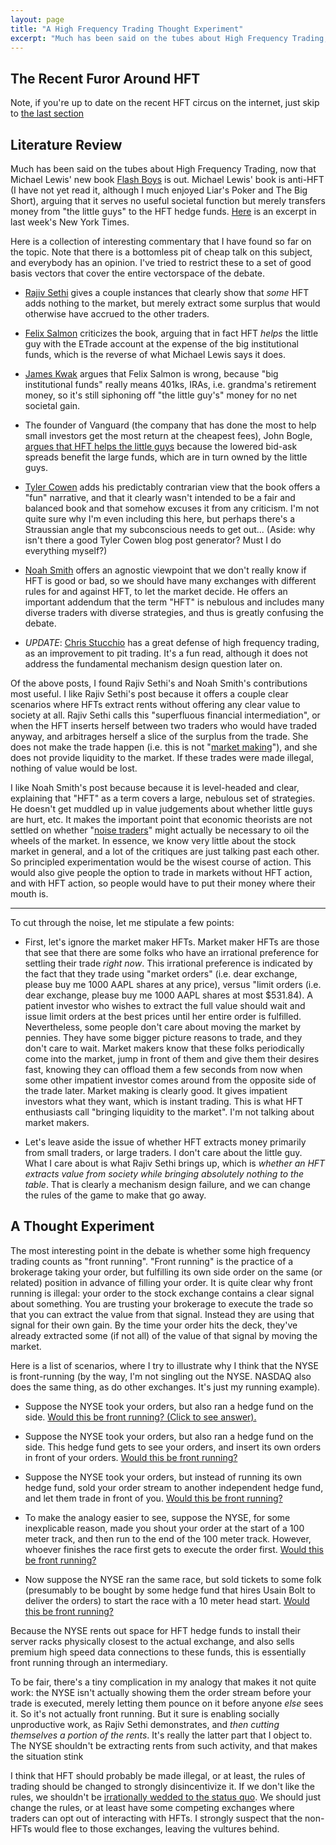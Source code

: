```yaml
---
layout: page
title: "A High Frequency Trading Thought Experiment"
excerpt: "Much has been said on the tubes about High Frequency Trading, now that Michael Lewis' new book *Flash Boys* is out."
---
```


The Recent Furor Around HFT
-----

Note, if you're up to date on the recent HFT circus on the internet,
just skip to [the last section](#thoughtexperiment)

Literature Review
----

Much has been said on the tubes about High Frequency Trading, now that
Michael Lewis' new book [Flash
Boys](http://books.google.com/books?id=UcIkAwAAQBAJ) is out. Michael
Lewis' book is anti-HFT (I have not yet read it, although I much
enjoyed Liar's Poker and The Big Short), arguing that it serves no
useful societal function but merely transfers money from "the little
guys" to the HFT hedge
funds. [Here](http://www.nytimes.com/2014/04/06/magazine/flash-boys-michael-lewis.html?_r=0)
is an excerpt in last week's New York Times.

Here is a collection of interesting commentary that I have found so
far on the topic. Note that there is a bottomless pit of cheap talk on
this subject, and everybody has an opinion. I've tried to restrict
these to a set of good basis vectors that cover the entire vectorspace
of the debate.

* [Rajiv
Sethi](http://rajivsethi.blogspot.com/2014/04/superfluous-financial-intermediation.html)
gives a couple instances that clearly show that *some* HFT adds
nothing to the market, but merely extract some surplus that would
otherwise have accrued to the other traders.

* [Felix
  Salmon](http://blogs.reuters.com/felix-salmon/2014/03/31/michael-lewiss-flawed-new-book/)
  criticizes the book, arguing that in fact HFT *helps* the little guy
  with the ETrade account at the expense of the big institutional
  funds, which is the reverse of what Michael Lewis says it does.

* [James Kwak](http://baselinescenario.com/2014/04/04/incidence/)
  argues that Felix Salmon is wrong, because "big institutional funds"
  really means 401ks, IRAs, i.e. grandma's retirement money, so it's
  still siphoning off "the little guy's" money for no net societal
  gain.

* The founder of Vanguard (the company that has done the most to help
  small investors get the most return at the cheapest fees), John
  Bogle, [argues that HFT helps the little
  guys](http://www.cbsnews.com/news/jack-bogle-michael-lewis-is-wrong-about-rigged-markets/)
  because the lowered bid-ask spreads benefit the large funds, which are in turn owned by the little guys.

* [Tyler
  Cowen](http://marginalrevolution.com/marginalrevolution/2014/04/flash-boys-the-new-michael-lewis-book.html)
  adds his predictably contrarian view that the book offers a "fun"
  narrative, and that it clearly wasn't intended to be a fair and
  balanced book and that somehow excuses it from any criticism. I'm
  not quite sure why I'm even including this here, but perhaps there's
  a Straussian angle that my subconscious needs to get out... (Aside:
  why isn't there a good Tyler Cowen blog post generator? Must I do
  everything myself?)

* [Noah
  Smith](http://noahpinionblog.blogspot.com/2014/04/no-one-really-knows-if-hft-is-good-or.html)
  offers an agnostic viewpoint that we don't really know if HFT is
  good or bad, so we should have many exchanges with different rules
  for and against HFT, to let the market decide. He offers an
  important addendum that the term "HFT" is nebulous and includes many
  diverse traders with diverse strategies, and thus is greatly
  confusing the debate.

* *UPDATE*: [Chris
   Stucchio](http://www.chrisstucchio.com/blog/2014/fervent_defense_of_frontrunning_hfts.html)
   has a great defense of high frequency trading, as an improvement to
   pit trading. It's a fun read, although it does not address the
   fundamental mechanism design question later on.

Of the above posts, I found Rajiv Sethi's and Noah Smith's
contributions most useful. I like Rajiv Sethi's post because it offers
a couple clear scenarios where HFTs extract rents without offering any
clear value to society at all. Rajiv Sethi calls this "superfluous
financial intermediation", or when the HFT inserts herself between two
traders who would have traded anyway, and arbitrages herself a slice
of the surplus from the trade. She does not make the trade happen
(i.e. this is not "[market
making](https://en.wikipedia.org/wiki/Market_maker)"), and she does
not provide liquidity to the market. If these trades were made
illegal, nothing of value would be lost.

I like Noah Smith's post because because it is level-headed and clear,
explaining that "HFT" as a term covers a large, nebulous set of
strategies. He doesn't get muddled up in value judgements about
whether little guys are hurt, etc. It makes the important point that
economic theorists are not settled on whether "[noise
traders](http://www.stanford.edu/~milgrom/publishedarticles/Information%20Trade%20and%20Common%20Knowledge.pdf)"
might actually be necessary to oil the wheels of the market. In
essence, we know very little about the stock market in general, and a
lot of the critiques are just talking past each other. So principled
experimentation would be the wisest course of action. This would also
give people the option to trade in markets without HFT action, and
with HFT action, so people would have to put their money where their
mouth is.


----

To cut through the noise, let me stipulate a few points:

* First, let's ignore the market maker HFTs. Market maker HFTs are
those that see that there are some folks who have an irrational
preference for settling their trade *right now*. This irrational
preference is indicated by the fact that they trade using "market
orders" (i.e. dear exchange, please buy me 1000 AAPL shares at any
price), versus "limit orders (i.e. dear exchange, please buy me 1000
AAPL shares at most $531.84). A patient investor who wishes to extract
the full value should wait and issue limit orders at the best prices
until her entire order is fulfilled. Nevertheless, some people don't
care about moving the market by pennies. They have some bigger picture
reasons to trade, and they don't care to wait. Market makers know that
these folks periodically come into the market, jump in front of them
and give them their desires fast, knowing they can offload them a few
seconds from now when some other impatient investor comes around from
the opposite side of the trade later. Market making is clearly
good. It gives impatient investors what they want, which is instant
trading. This is what HFT enthusiasts call "bringing liquidity to the
market". I'm not talking about market makers.

* Let's leave aside the issue of whether HFT extracts money primarily
from small traders, or large traders. I don't care about the little
guy. What I care about is what Rajiv Sethi brings up, which is
*whether an HFT extracts value from society while bringing absolutely
nothing to the table*. That is clearly a mechanism design failure, and
we can change the rules of the game to make that go away.


A Thought Experiment
----

<a name="thoughtexperiment"> </a>

The most interesting point in the debate is whether some high
frequency trading counts as "front running". "Front running" is the
practice of a brokerage taking your order, but fulfilling its own side
order on the same (or related) position in advance of filling your
order. It is quite clear why front running is illegal: your order to
the stock exchange contains a clear signal about something. You are
trusting your brokerage to execute the trade so that you can extract
the value from that signal. Instead they are using that signal for
their own gain. By the time your order hits the deck, they've already
extracted some (if not all) of the value of that signal by moving the
market.

Here is a list of scenarios, where I try to illustrate why I think
that the NYSE is front-running (by the way, I'm not singling out the
NYSE. NASDAQ also does the same thing, as do other exchanges. It's
just my running example). 

* Suppose the NYSE took your orders, but also ran a hedge fund on the
  side. 
<a href="#ans1" onclick="toggle_visibility('ans1');"> Would this be front running? (Click to see answer).</a>
<div id="ans1" style='display:none'>No, but it definitely raises suspicion.</div>

* Suppose the NYSE took your orders, but also ran a hedge fund on the
  side. This hedge fund gets to see your orders, and insert its own
  orders in front of your orders. 
<a href="#ans2" onclick="toggle_visibility('ans2');"> Would this be front running?</a>
<div markdown="0" id="ans2" style='display:none'>Yes, this is the textbook definition of frontrunning.</div>

* Suppose the NYSE took your orders, but instead of running its own
  hedge fund, sold your order stream to another independent hedge
  fund, and let them trade in front of you. 
<a href="#ans3" onclick="toggle_visibility('ans3')"> Would this be front running? </a>
<div markdown="0" id="ans3" style='display:none;'>Yes, they've just hired an intermediary to do the dirty work.</div>

* To make the analogy easier to see, suppose the NYSE, for some
  inexplicable reason, made you shout your order at the start of a 100
  meter track, and then run to the end of the 100 meter
  track. However, whoever finishes the race first gets to execute the
  order first. 
<a href="#ans4" onclick="toggle_visibility('ans4');"> Would this be front running?  </a> 
<div id="ans4" markdown="0" style='display:none;'>No, it's not front running, but this would be really weird. You shouldn't trade at such an exchange if you can afford to.</div>

* Now suppose the NYSE ran the same race, but sold tickets to some
  folk (presumably to be bought by some hedge fund that hires Usain
  Bolt to deliver the orders) to start the race with a 10 meter head
  start. 
<a href="#ans5" onclick="toggle_visibility('ans5');"> Would this be front running?  </a>
<div id="ans5" markdown="0" style='display:none;'>Yes. Because the NYSE is extracting rents from the front running going on. </div>

Because the NYSE rents out space for HFT hedge funds to install their
server racks physically closest to the actual exchange, and also sells
premium high speed data connections to these funds, this is
essentially front running through an intermediary. 

To be fair, there's a tiny complication in my analogy that makes it
not quite work: the NYSE isn't actually showing them the order stream
before your trade is executed, merely letting them pounce on it before
anyone *else* sees it. So it's not actually front running. But it sure
is enabling socially unproductive work, as Rajiv Sethi demonstrates,
and *then cutting themselves a portion of the rents*. It's really the
latter part that I object to. The NYSE shouldn't be extracting rents
from such activity, and that makes the situation stink

I think that HFT should probably be made illegal, or at least, the
rules of trading should be changed to strongly disincentivize it. If
we don't like the rules, we shouldn't be [irrationally wedded to the
status quo](http://www.hks.harvard.edu/fs/rzeckhau/SQBDM.pdf). We should
just change the rules, or at least have some competing exchanges where
traders can opt out of interacting with HFTs. I strongly suspect that
the non-HFTs would flee to those exchanges, leaving the vultures
behind.
